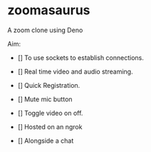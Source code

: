 # zoomasaurus
A zoom clone using Deno

Aim:

* [] To use sockets to establish connections.
* [] Real time video and audio streaming.

* [] Quick Registration.
* [] Mute mic button 
* [] Toggle video on off.

* [] Hosted on an ngrok
* [] Alongside a chat


